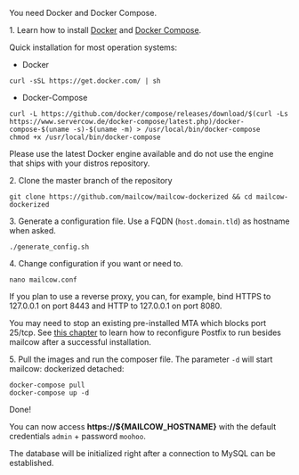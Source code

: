 You need Docker and Docker Compose.

1\. Learn how to install [Docker](https://docs.docker.com/engine/installation/linux/) and [Docker Compose](https://docs.docker.com/compose/install/).

Quick installation for most operation systems:

- Docker
```
curl -sSL https://get.docker.com/ | sh
```

- Docker-Compose
```
curl -L https://github.com/docker/compose/releases/download/$(curl -Ls https://www.servercow.de/docker-compose/latest.php)/docker-compose-$(uname -s)-$(uname -m) > /usr/local/bin/docker-compose
chmod +x /usr/local/bin/docker-compose
```

Please use the latest Docker engine available and do not use the engine that ships with your distros repository.

2\. Clone the master branch of the repository
```
git clone https://github.com/mailcow/mailcow-dockerized && cd mailcow-dockerized
```

3\. Generate a configuration file. Use a FQDN (`host.domain.tld`) as hostname when asked.
```
./generate_config.sh
```

4\. Change configuration if you want or need to.
```
nano mailcow.conf
```
If you plan to use a reverse proxy, you can, for example, bind HTTPS to 127.0.0.1 on port 8443 and HTTP to 127.0.0.1 on port 8080.

You may need to stop an existing pre-installed MTA which blocks port 25/tcp. See [this chapter](https://mailcow.github.io/mailcow-dockerized-docs/firststeps-local_mta/) to learn how to reconfigure Postfix to run besides mailcow after a successful installation.

5\. Pull the images and run the composer file. The parameter `-d` will start mailcow: dockerized detached:
```
docker-compose pull
docker-compose up -d
```

Done!

You can now access **https://${MAILCOW_HOSTNAME}** with the default credentials `admin` + password `moohoo`.

The database will be initialized right after a connection to MySQL can be established.
